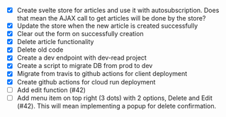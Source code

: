 - [x] Create svelte store for articles and use it with autosubscription. Does that mean the AJAX call to get articles will be done by the store?
- [x] Update the store when the new article is created successfully
- [x] Clear out the form on successfully creation
- [x] Delete article functionality
- [x] Delete old code
- [x] Create a dev endpoint with dev-read project
- [x] Create a script to migrate DB from prod to dev
- [x] Migrate from travis to github actions for client deployment
- [x] Create github actions for cloud run deployment
- [ ] Add edit function (#42)
- [ ] Add menu item on top right (3 dots) with 2 options, Delete and Edit (#42). This will mean implementing a popup for delete confirmation.

